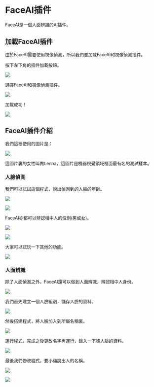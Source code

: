 # FaceAI插件

FaceAI是一個人面辨識的AI插件。

## 加載FaceAI插件

由於FaceAI需要使用視像偵測，所以我們要加載FaceAI和視像偵測插件。

按下左下角的插件加載按鈕。

![](../images/add.png)

選擇FaceAI和視像偵測插件。

![](../images/faceai1.png)

加載成功！

![](../images/faceai2.png)

## FaceAI插件介紹

我們這裡使用的圖片是：

![](../images/lenna.png)

這圖片裏的女性叫做Lenna，這圖片是機器視覺領域裡面最有名的測試樣本。

### 人臉偵測

我們可以試試這個程式，說出偵測到的人臉的年齡。

![](../images/faceai3.png)

![](../images/faceai4.png)

FaceAI亦都可以辨認相中人的性別(男或女)。

![](../images/faceai5.png)

![](../images/faceai6.png)

大家可以試玩一下其他的功能。

![](../images/faceai7.png)

### 人面辨識

除了人面偵測之外，FaceAI還可以做到人面辨識，辨認相中人身份。

![](../images/faceai8.png)

我們首先建立一個人臉組別，儲存人臉的資料。

![](../images/faceai9.png)

然後搭建程式，將人臉加入到所屬名稱裏。

![](../images/faceai10.png)

運行程式，完成之後更改名字再運行，錄入一下塊人臉的資料。

![](../images/faceai11.png)

最後我們修改程式，要小貓說出人的名稱。

![](../images/faceai12.png)

![](../images/faceai13.png)


